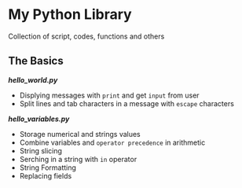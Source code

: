 # My Python Library

Collection of script, codes, functions and others

## The Basics

**_hello_world.py_**

- Displying messages with `print` and get `input` from user
- Split lines and tab characters in a message with `escape` characters

**_hello_variables.py_**

- Storage numerical and strings values
- Combine variables and `operator precedence` in arithmetic
- String slicing
- Serching in a string with `in` operator
- String Formatting
- Replacing fields
